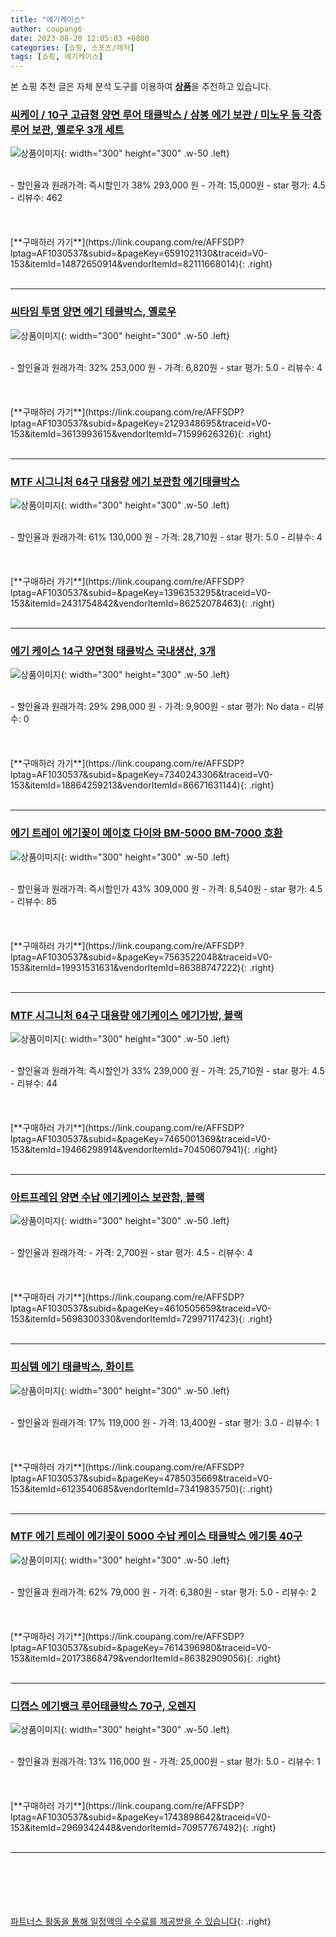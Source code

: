 ```yaml
---
title: "에기케이스"
author: coupang6
date: 2023-08-20 12:05:03 +0800
categories: [쇼핑, 스포츠/레저]
tags: [쇼핑, 에기케이스]
---
```


본 쇼핑 추천 글은 자체 분석 도구를 이용하여 [**상품**](https://link.coupang.com/a/bao1ui)을 추천하고 있습니다.

### [씨케이 / 10구 고급형 양면 루어 태클박스 / 삼봉 에기 보관 / 미노우 등 각종 루어 보관, 옐로우 3개 세트](https://link.coupang.com/re/AFFSDP?lptag=AF1030537&subid=&pageKey=6591021130&traceid=V0-153&itemId=14872650914&vendorItemId=82111668014)

![상품이미지](https://thumbnail7.coupangcdn.com/thumbnails/remote/230x230ex/image/vendor_inventory/1acb/569e9bdb96a2229127439d912e58b70cd40a356807e37b6c9023403c1eac.jpg){: width="300" height="300" .w-50 .left}


<br>
- 할인율과 원래가격: 즉시할인가 38%  293,000   원
- 가격: 15,000원
- star 평가: 4.5
- 리뷰수: 462
<br>
<br>
<br>
<br>
[**구매하러 가기**](https://link.coupang.com/re/AFFSDP?lptag=AF1030537&subid=&pageKey=6591021130&traceid=V0-153&itemId=14872650914&vendorItemId=82111668014){: .right}
<br>
<br>

---

### [씨타임 투명 양면 에기 테클박스, 옐로우](https://link.coupang.com/re/AFFSDP?lptag=AF1030537&subid=&pageKey=2129348695&traceid=V0-153&itemId=3613993615&vendorItemId=71599626326)

![상품이미지](https://thumbnail8.coupangcdn.com/thumbnails/remote/230x230ex/image/retail/images/2020/09/17/16/9/e3fd5643-e35d-45b5-8c0b-886213ba17e3.jpg){: width="300" height="300" .w-50 .left}


<br>
- 할인율과 원래가격: 32%  253,000   원
- 가격: 6,820원
- star 평가: 5.0
- 리뷰수: 4
<br>
<br>
<br>
<br>
[**구매하러 가기**](https://link.coupang.com/re/AFFSDP?lptag=AF1030537&subid=&pageKey=2129348695&traceid=V0-153&itemId=3613993615&vendorItemId=71599626326){: .right}
<br>
<br>

---

### [MTF 시그니처 64구 대용량 에기 보관함 에기태클박스](https://link.coupang.com/re/AFFSDP?lptag=AF1030537&subid=&pageKey=1396353295&traceid=V0-153&itemId=2431754842&vendorItemId=86252078463)

![상품이미지](https://thumbnail8.coupangcdn.com/thumbnails/remote/230x230ex/image/vendor_inventory/757f/1238f16a0fb80794ca2c388abfc6df40a1b4cf9cdfd09ce393c160b5cde6.jpg){: width="300" height="300" .w-50 .left}


<br>
- 할인율과 원래가격: 61%  130,000   원
- 가격: 28,710원
- star 평가: 5.0
- 리뷰수: 4
<br>
<br>
<br>
<br>
[**구매하러 가기**](https://link.coupang.com/re/AFFSDP?lptag=AF1030537&subid=&pageKey=1396353295&traceid=V0-153&itemId=2431754842&vendorItemId=86252078463){: .right}
<br>
<br>

---

### [에기 케이스 14구 양면형 태클박스 국내생산, 3개](https://link.coupang.com/re/AFFSDP?lptag=AF1030537&subid=&pageKey=7340243306&traceid=V0-153&itemId=18864259213&vendorItemId=86671631144)

![상품이미지](https://thumbnail8.coupangcdn.com/thumbnails/remote/230x230ex/image/vendor_inventory/bd98/45d9e27816b027214d8772b4008aa1f593fa33002d575b76fe109d3a52e5.jpg){: width="300" height="300" .w-50 .left}


<br>
- 할인율과 원래가격: 29%  298,000   원
- 가격: 9,900원
- star 평가: No data
- 리뷰수: 0
<br>
<br>
<br>
<br>
[**구매하러 가기**](https://link.coupang.com/re/AFFSDP?lptag=AF1030537&subid=&pageKey=7340243306&traceid=V0-153&itemId=18864259213&vendorItemId=86671631144){: .right}
<br>
<br>

---

### [에기 트레이 에기꽂이 메이호 다이와 BM-5000 BM-7000 호환](https://link.coupang.com/re/AFFSDP?lptag=AF1030537&subid=&pageKey=7563522048&traceid=V0-153&itemId=19931531631&vendorItemId=86388747222)

![상품이미지](https://thumbnail7.coupangcdn.com/thumbnails/remote/230x230ex/image/vendor_inventory/1d14/faf8c316edcd41f5fd4a2f29fb221628cd7b3c035745b0b1a934c6af6117.jpg){: width="300" height="300" .w-50 .left}


<br>
- 할인율과 원래가격: 즉시할인가 43%  309,000   원
- 가격: 8,540원
- star 평가: 4.5
- 리뷰수: 85
<br>
<br>
<br>
<br>
[**구매하러 가기**](https://link.coupang.com/re/AFFSDP?lptag=AF1030537&subid=&pageKey=7563522048&traceid=V0-153&itemId=19931531631&vendorItemId=86388747222){: .right}
<br>
<br>

---

### [MTF 시그니처 64구 대용량 에기케이스 에기가방, 블랙](https://link.coupang.com/re/AFFSDP?lptag=AF1030537&subid=&pageKey=7465001369&traceid=V0-153&itemId=19466298914&vendorItemId=70450607941)

![상품이미지](https://thumbnail7.coupangcdn.com/thumbnails/remote/230x230ex/image/vendor_inventory/a7e8/9ad6eda6c54f1288a5e093230b3f1875c21b5cba350aa9bc4824f983b5bb.jpg){: width="300" height="300" .w-50 .left}


<br>
- 할인율과 원래가격: 즉시할인가 33%  239,000   원
- 가격: 25,710원
- star 평가: 4.5
- 리뷰수: 44
<br>
<br>
<br>
<br>
[**구매하러 가기**](https://link.coupang.com/re/AFFSDP?lptag=AF1030537&subid=&pageKey=7465001369&traceid=V0-153&itemId=19466298914&vendorItemId=70450607941){: .right}
<br>
<br>

---

### [아트프레임 양면 수납 에기케이스 보관함, 블랙](https://link.coupang.com/re/AFFSDP?lptag=AF1030537&subid=&pageKey=4610505659&traceid=V0-153&itemId=5698300330&vendorItemId=72997117423)

![상품이미지](https://thumbnail8.coupangcdn.com/thumbnails/remote/230x230ex/image/vendor_inventory/d1b8/39f985185348c78928e6c7c5047fa5c0115bbca7daafce3266622505e810.jpg){: width="300" height="300" .w-50 .left}


<br>
- 할인율과 원래가격: 
- 가격: 2,700원
- star 평가: 4.5
- 리뷰수: 4
<br>
<br>
<br>
<br>
[**구매하러 가기**](https://link.coupang.com/re/AFFSDP?lptag=AF1030537&subid=&pageKey=4610505659&traceid=V0-153&itemId=5698300330&vendorItemId=72997117423){: .right}
<br>
<br>

---

### [피싱템 에기 태클박스, 화이트](https://link.coupang.com/re/AFFSDP?lptag=AF1030537&subid=&pageKey=4785035669&traceid=V0-153&itemId=6123540685&vendorItemId=73419835750)

![상품이미지](https://thumbnail6.coupangcdn.com/thumbnails/remote/230x230ex/image/rs_quotation_api/yszvdtqc/556a14c6cebd4568bc6b5075120839dc.jpg){: width="300" height="300" .w-50 .left}


<br>
- 할인율과 원래가격: 17%  119,000   원
- 가격: 13,400원
- star 평가: 3.0
- 리뷰수: 1
<br>
<br>
<br>
<br>
[**구매하러 가기**](https://link.coupang.com/re/AFFSDP?lptag=AF1030537&subid=&pageKey=4785035669&traceid=V0-153&itemId=6123540685&vendorItemId=73419835750){: .right}
<br>
<br>

---

### [MTF 에기 트레이 에기꽂이 5000 수납 케이스 태클박스 에기통 40구](https://link.coupang.com/re/AFFSDP?lptag=AF1030537&subid=&pageKey=7614396980&traceid=V0-153&itemId=20173868479&vendorItemId=86382909056)

![상품이미지](https://thumbnail6.coupangcdn.com/thumbnails/remote/230x230ex/image/vendor_inventory/ae1d/c7913f18a06a900e40554f89725dcd0d8fe3c23b9c6860965a6bfa1f39d8.jpg){: width="300" height="300" .w-50 .left}


<br>
- 할인율과 원래가격: 62%  79,000   원
- 가격: 6,380원
- star 평가: 5.0
- 리뷰수: 2
<br>
<br>
<br>
<br>
[**구매하러 가기**](https://link.coupang.com/re/AFFSDP?lptag=AF1030537&subid=&pageKey=7614396980&traceid=V0-153&itemId=20173868479&vendorItemId=86382909056){: .right}
<br>
<br>

---

### [디캡스 에기뱅크 루어태클박스 70구, 오렌지](https://link.coupang.com/re/AFFSDP?lptag=AF1030537&subid=&pageKey=1743898642&traceid=V0-153&itemId=2969342448&vendorItemId=70957767492)

![상품이미지](https://thumbnail7.coupangcdn.com/thumbnails/remote/230x230ex/image/retail/images/2020/06/23/19/8/c9891b7a-f1ce-456b-80c7-2aa4583a7809.jpg){: width="300" height="300" .w-50 .left}


<br>
- 할인율과 원래가격: 13%  116,000   원
- 가격: 25,000원
- star 평가: 5.0
- 리뷰수: 1
<br>
<br>
<br>
<br>
[**구매하러 가기**](https://link.coupang.com/re/AFFSDP?lptag=AF1030537&subid=&pageKey=1743898642&traceid=V0-153&itemId=2969342448&vendorItemId=70957767492){: .right}
<br>
<br>

---
<br><br><br><br><br> [파트너스 활동을 통해 일정액의 수수료를 제공받을 수 있습니다](https://link.coupang.com/a/bao1ui){: .right}